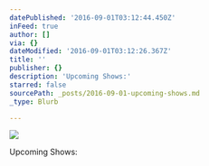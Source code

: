 ```yaml
---
datePublished: '2016-09-01T03:12:44.450Z'
inFeed: true
author: []
via: {}
dateModified: '2016-09-01T03:12:26.367Z'
title: ''
publisher: {}
description: 'Upcoming Shows:'
starred: false
sourcePath: _posts/2016-09-01-upcoming-shows.md
_type: Blurb

---
```

![](https://the-grid-user-content.s3-us-west-2.amazonaws.com/5739fe7b-c656-488b-8d9e-74105a0f6157.jpg)

Upcoming Shows: